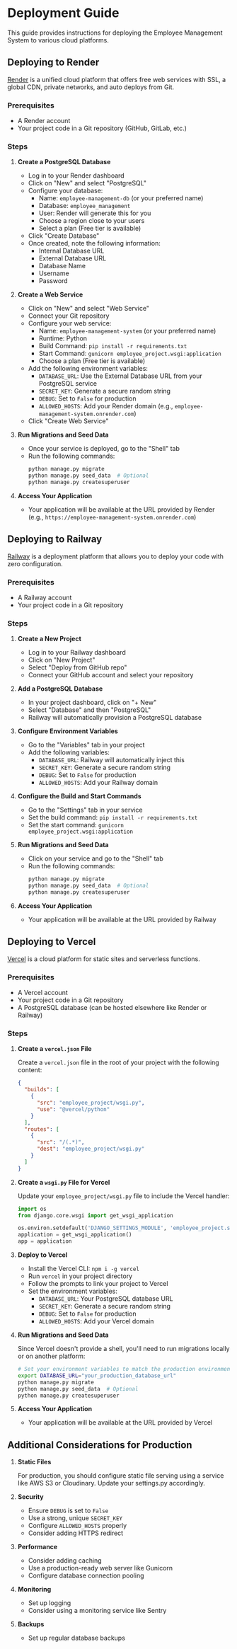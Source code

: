 # Deployment Guide

This guide provides instructions for deploying the Employee Management System to various cloud platforms.

## Deploying to Render

[Render](https://render.com/) is a unified cloud platform that offers free web services with SSL, a global CDN, private networks, and auto deploys from Git.

### Prerequisites

- A Render account
- Your project code in a Git repository (GitHub, GitLab, etc.)

### Steps

1. **Create a PostgreSQL Database**

   - Log in to your Render dashboard
   - Click on "New" and select "PostgreSQL"
   - Configure your database:
     - Name: `employee-management-db` (or your preferred name)
     - Database: `employee_management`
     - User: Render will generate this for you
     - Choose a region close to your users
     - Select a plan (Free tier is available)
   - Click "Create Database"
   - Once created, note the following information:
     - Internal Database URL
     - External Database URL
     - Database Name
     - Username
     - Password

2. **Create a Web Service**

   - Click on "New" and select "Web Service"
   - Connect your Git repository
   - Configure your web service:
     - Name: `employee-management-system` (or your preferred name)
     - Runtime: Python
     - Build Command: `pip install -r requirements.txt`
     - Start Command: `gunicorn employee_project.wsgi:application`
     - Choose a plan (Free tier is available)
   - Add the following environment variables:
     - `DATABASE_URL`: Use the External Database URL from your PostgreSQL service
     - `SECRET_KEY`: Generate a secure random string
     - `DEBUG`: Set to `False` for production
     - `ALLOWED_HOSTS`: Add your Render domain (e.g., `employee-management-system.onrender.com`)
   - Click "Create Web Service"

3. **Run Migrations and Seed Data**

   - Once your service is deployed, go to the "Shell" tab
   - Run the following commands:
     ```bash
     python manage.py migrate
     python manage.py seed_data  # Optional
     python manage.py createsuperuser
     ```

4. **Access Your Application**

   - Your application will be available at the URL provided by Render (e.g., `https://employee-management-system.onrender.com`)

## Deploying to Railway

[Railway](https://railway.app/) is a deployment platform that allows you to deploy your code with zero configuration.

### Prerequisites

- A Railway account
- Your project code in a Git repository

### Steps

1. **Create a New Project**

   - Log in to your Railway dashboard
   - Click on "New Project"
   - Select "Deploy from GitHub repo"
   - Connect your GitHub account and select your repository

2. **Add a PostgreSQL Database**

   - In your project dashboard, click on "+ New"
   - Select "Database" and then "PostgreSQL"
   - Railway will automatically provision a PostgreSQL database

3. **Configure Environment Variables**

   - Go to the "Variables" tab in your project
   - Add the following variables:
     - `DATABASE_URL`: Railway will automatically inject this
     - `SECRET_KEY`: Generate a secure random string
     - `DEBUG`: Set to `False` for production
     - `ALLOWED_HOSTS`: Add your Railway domain

4. **Configure the Build and Start Commands**

   - Go to the "Settings" tab in your service
   - Set the build command: `pip install -r requirements.txt`
   - Set the start command: `gunicorn employee_project.wsgi:application`

5. **Run Migrations and Seed Data**

   - Click on your service and go to the "Shell" tab
   - Run the following commands:
     ```bash
     python manage.py migrate
     python manage.py seed_data  # Optional
     python manage.py createsuperuser
     ```

6. **Access Your Application**

   - Your application will be available at the URL provided by Railway

## Deploying to Vercel

[Vercel](https://vercel.com/) is a cloud platform for static sites and serverless functions.

### Prerequisites

- A Vercel account
- Your project code in a Git repository
- A PostgreSQL database (can be hosted elsewhere like Render or Railway)

### Steps

1. **Create a `vercel.json` File**

   Create a `vercel.json` file in the root of your project with the following content:

   ```json
   {
     "builds": [
       {
         "src": "employee_project/wsgi.py",
         "use": "@vercel/python"
       }
     ],
     "routes": [
       {
         "src": "/(.*)",
         "dest": "employee_project/wsgi.py"
       }
     ]
   }
   ```

2. **Create a `wsgi.py` File for Vercel**

   Update your `employee_project/wsgi.py` file to include the Vercel handler:

   ```python
   import os
   from django.core.wsgi import get_wsgi_application

   os.environ.setdefault('DJANGO_SETTINGS_MODULE', 'employee_project.settings')
   application = get_wsgi_application()
   app = application
   ```

3. **Deploy to Vercel**

   - Install the Vercel CLI: `npm i -g vercel`
   - Run `vercel` in your project directory
   - Follow the prompts to link your project to Vercel
   - Set the environment variables:
     - `DATABASE_URL`: Your PostgreSQL database URL
     - `SECRET_KEY`: Generate a secure random string
     - `DEBUG`: Set to `False` for production
     - `ALLOWED_HOSTS`: Add your Vercel domain

4. **Run Migrations and Seed Data**

   Since Vercel doesn't provide a shell, you'll need to run migrations locally or on another platform:

   ```bash
   # Set your environment variables to match the production environment
   export DATABASE_URL="your_production_database_url"
   python manage.py migrate
   python manage.py seed_data  # Optional
   python manage.py createsuperuser
   ```

5. **Access Your Application**

   - Your application will be available at the URL provided by Vercel

## Additional Considerations for Production

1. **Static Files**

   For production, you should configure static file serving using a service like AWS S3 or Cloudinary. Update your settings.py accordingly.

2. **Security**

   - Ensure `DEBUG` is set to `False`
   - Use a strong, unique `SECRET_KEY`
   - Configure `ALLOWED_HOSTS` properly
   - Consider adding HTTPS redirect

3. **Performance**

   - Consider adding caching
   - Use a production-ready web server like Gunicorn
   - Configure database connection pooling

4. **Monitoring**

   - Set up logging
   - Consider using a monitoring service like Sentry

5. **Backups**

   - Set up regular database backups